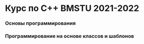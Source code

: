# Курс по C++ BMSTU 2021-2022

### Основы программирования

### Программирование на основе классов и шаблонов

